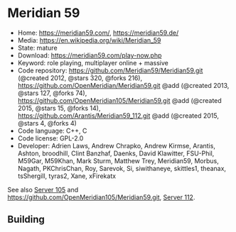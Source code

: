 # Meridian 59

- Home: https://meridian59.com/, https://meridian59.de/
- Media: https://en.wikipedia.org/wiki/Meridian_59
- State: mature
- Download: https://meridian59.com/play-now.php
- Keyword: role playing, multiplayer online + massive
- Code repository: https://github.com/Meridian59/Meridian59.git (@created 2012, @stars 320, @forks 216), https://github.com/OpenMeridian/Meridian59.git @add (@created 2013, @stars 127, @forks 74), https://github.com/OpenMeridian105/Meridian59.git @add (@created 2015, @stars 15, @forks 14), https://github.com/Arantis/Meridian59_112.git @add (@created 2015, @stars 4, @forks 4)
- Code language: C++, C
- Code license: GPL-2.0
- Developer: Adrien Laws, Andrew Chrapko, Andrew Kirmse, Arantis, Ashton, broodhill, Clint Banzhaf, Daenks, David Klawitter, FSU-Phil, M59Gar, M59Khan, Mark Sturm, Matthew Trey, Meridian59, Morbus, Nagath, PKChrisChan, Roy, Sarevok, Si, siwithaneye, skittles1, theanax, tsShergill, tyras2, Xane, xFirekatx

See also [Server 105](https://www.meridiannext.com/) and https://github.com/OpenMeridian105/Meridian59.git, [Server 112](https://github.com/Arantis/Meridian59_112.git).

## Building
